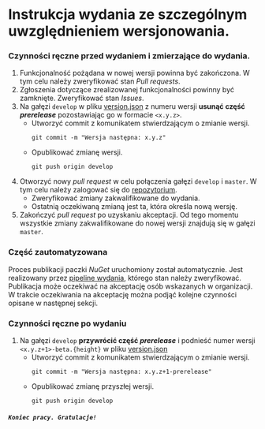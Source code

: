 # Instrukcja wydania ze szczególnym uwzględnieniem wersjonowania.

### Czynności ręczne przed wydaniem i zmierzające do wydania.

1. Funkcjonalność pożądana w nowej wersji powinna być zakończona. W tym celu należy zweryfikować stan _Pull requests_.
2. Zgłoszenia dotyczące zrealizowanej funkcjonalności powinny być zamknięte. Zweryfikować stan _Issues_.
3. Na gałęzi `develop` w pliku [version.json] z numeru wersji **usunąć część _prerelease_** pozostawiając go w formacie `<x.y.z>`.
   * Utworzyć commit z komunikatem stwierdzającym o zmianie wersji.
     ```
     git commit -m "Wersja następna: x.y.z"
     ```
   * Opublikować zmianę wersji.
     ```
     git push origin develop
     ```
4. Otworzyć nowy _pull request_ w celu połączenia gałęzi `develop` i `master`. W tym celu należy zalogować się do [repozytorium].
   * Zweryfikować zmiany zakwalifikowane do wydania.
   * Ostatnią oczekiwaną zmianą jest ta, która określa nową wersję.
5. Zakończyć _pull request_ po uzyskaniu akceptacji. Od tego momentu wszystkie zmiany zakwalifikowane do nowej wersji znajdują się w gałęzi `master`.

### Część zautomatyzowana

Proces publikacji paczki _NuGet_ uruchomiony został automatycznie. Jest realizowany przez [pipeline wydania], którego stan należy zweryfikować. Publikacja może oczekiwać na akceptację osób wskazanych w organizacji. W trakcie oczekiwania na akceptację można podjąć kolejne czynności opisane w następnej sekcji.

### Czynności ręczne po wydaniu

1. Na gałęzi `develop` **przywrócić część _prerelease_** i podnieść numer wersji `<x.y.z+1>-beta.{height}` w pliku [version.json]
   * Utworzyć commit z komunikatem stwierdzającym o zmianie wersji.
     ```
     git commit -m "Wersja następna: x.y.z+1-prerelease"
     ```
   * Opublikować zmianę przyszłej wersji.
     ```
     git push origin develop
     ```

##### `Koniec pracy. Gratulacje!`

[version.json]: src/Soneta.Sdk/version.json
[repozytorium]: https://github.com/soneta/Soneta.MsBuild.SDK
[pipeline wydania]: https://dev.azure.com/soneta/GitHub/_release?_a=releases&view=mine&definitionId=1
